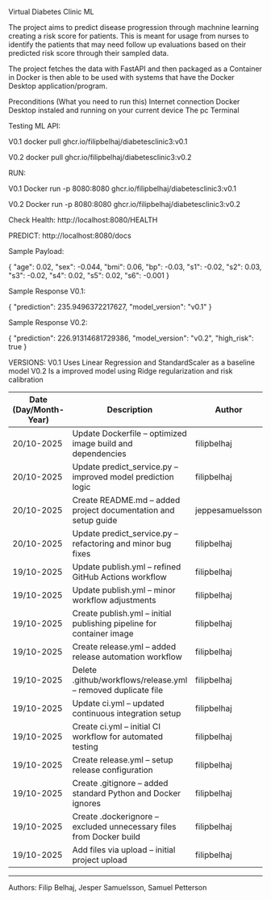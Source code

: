 Virtual Diabetes Clinic ML

The project aims to predict disease progression through machnine learning creating a risk score for patients. This is meant for usage from nurses to identify the patients that may need follow up evaluations based on their predicted risk score through their sampled data.

The project fetches the data with FastAPI and then packaged as a Container in Docker is then able to be used with systems that have the Docker Desktop application/program.

Preconditions (What you need to run this)
Internet connection
Docker Desktop instaled and running on your current device 
The pc Terminal

Testing ML API: 

V0.1
docker pull ghcr.io/filipbelhaj/diabetesclinic3:v0.1

V0.2
docker pull ghcr.io/filipbelhaj/diabetesclinic3:v0.2

RUN:

V0.1
Docker run -p 8080:8080 ghcr.io/filipbelhaj/diabetesclinic3:v0.1

V0.2
Docker run -p 8080:8080 ghcr.io/filipbelhaj/diabetesclinic3:v0.2

Check Health: 
http://localhost:8080/HEALTH

PREDICT:
http://localhost:8080/docs

Sample Payload:

{ 
"age": 0.02, 
"sex": -0.044, 
"bmi": 0.06, 
"bp": -0.03, 
"s1": -0.02, 
"s2": 0.03, 
"s3": -0.02,
"s4": 0.02, 
"s5": 0.02, 
"s6": -0.001 
}

Sample Response V0.1:

{
  "prediction": 235.9496372217627,
  "model_version": "v0.1"
}

Sample Response V0.2:

{
  "prediction": 226.91314681729386,
  "model_version": "v0.2",
  "high_risk": true
}

VERSIONS:
V0.1 Uses Linear Regression and StandardScaler as a baseline model 
V0.2 Is a improved model using Ridge regularization and risk calibration


| Date (Day/Month-Year) | Description | Author | Status |
|------------------------|-------------|---------|---------|
| 20/10-2025 | Update Dockerfile – optimized image build and dependencies | filipbelhaj | ✅ Verified |
| 20/10-2025 | Update predict_service.py – improved model prediction logic | filipbelhaj | ✅ Verified |
| 20/10-2025 | Create README.md – added project documentation and setup guide | jeppesamuelsson | ✅ Verified |
| 20/10-2025 | Update predict_service.py – refactoring and minor bug fixes | filipbelhaj | ✅ Verified |
| 19/10-2025 | Update publish.yml – refined GitHub Actions workflow | filipbelhaj | ✅ Verified |
| 19/10-2025 | Update publish.yml – minor workflow adjustments | filipbelhaj | ✅ Verified |
| 19/10-2025 | Create publish.yml – initial publishing pipeline for container image | filipbelhaj | ✅ Verified |
| 19/10-2025 | Create release.yml – added release automation workflow | filipbelhaj | ✅ Verified |
| 19/10-2025 | Delete .github/workflows/release.yml – removed duplicate file | filipbelhaj | ✅ Verified |
| 19/10-2025 | Update ci.yml – updated continuous integration setup | filipbelhaj | ✅ Verified |
| 19/10-2025 | Create ci.yml – initial CI workflow for automated testing | filipbelhaj | ✅ Verified |
| 19/10-2025 | Create release.yml – setup release configuration | filipbelhaj | ✅ Verified |
| 19/10-2025 | Create .gitignore – added standard Python and Docker ignores | filipbelhaj | ✅ Verified |
| 19/10-2025 | Create .dockerignore – excluded unnecessary files from Docker build | filipbelhaj | ✅ Verified |
| 19/10-2025 | Add files via upload – initial project upload | filipbelhaj | ✅ Verified |

---




Authors:
Filip Belhaj, Jesper Samuelsson, Samuel Petterson





